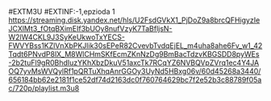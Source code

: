 #EXTM3U
#EXTINF:-1,epzioda  1
https://streaming.disk.yandex.net/hls/U2FsdGVkX1_PjDoZ9a8brcQFHigyzIeJCXlMt3_fOtqBXimEIf3bUOy8nufVzyK7TaBfljsN-W2lW4CKL9J3SyKeUkwoTxYECS-FWVYBss1KZlVnXbPKJlik30sEPeR82CvevbTvdqEjEL_m4uha8ahe6Fv_w1_42Tqdt6PNvdP8lX_M8WlCHmSKfEcmZKnNzDg9BmBacTdzvKBGSDD8pyWEs-2b2tuFl9gR0BhdIuzYKhXbzDkuV51axcTk7RCqYZ6NVBQVpZVrq1ec4Y4JAOQ7yvMsWVQylRf1pQRTuXhqAnrGGOy3UyNd5HBxg06v/60d45268a3440/656184bb62e2181f1ce52df74d2163dc0f760764629bc7f2e52b3c88789f05ac/720p/playlist.m3u8

